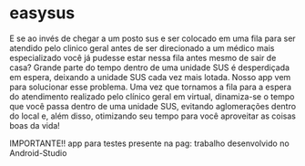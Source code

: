 # easysus
E se ao invés de chegar a um posto sus e ser colocado em uma fila para ser atendido pelo clinico geral antes de ser direcionado a um médico mais especializado você já pudesse estar nessa fila antes mesmo de sair de casa? 
Grande parte do tempo dentro de uma unidade SUS é desperdiçada em espera, deixando a unidade SUS cada vez mais lotada. Nosso app vem para solucionar esse problema. 
Uma vez que tornamos a fila para a espera do atendimento realizado pelo clínico geral em virtual, dinamiza-se o tempo que você passa dentro de uma unidade SUS, evitando aglomerações dentro do local e, além disso, otimizando seu tempo para você aproveitar as coisas boas da vida!


IMPORTANTE!! app para testes presente na pag:
trabalho desenvolvido no Android-Studio
